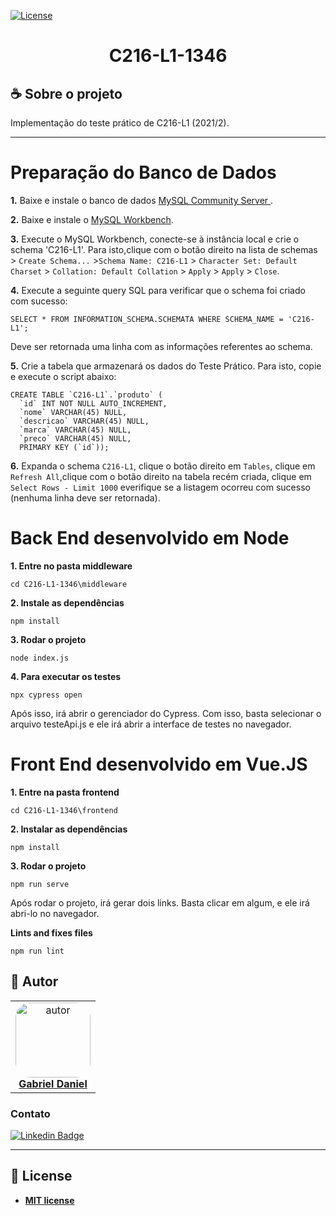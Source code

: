 [![License](https://img.shields.io/apm/l/vim-mode?color=blue)](http://badges.mit-license.org)

<h1 align="center">C216-L1-1346</h1>


## ☕ Sobre o projeto
Implementação do teste prático de C216-L1 (2021/2).

---

# Preparação do Banco de Dados

**1.** Baixe e instale o banco de dados <a href="https://dev.mysql.com/downloads/mysql/"> MySQL Community Server </a>.

**2.** Baixe e instale o <a href="https://dev.mysql.com/downloads/workbench/">MySQL Workbench</a>.

**3.** Execute o MySQL Workbench, conecte-se à instância local e crie o schema 'C216-L1'. Para isto,clique com o botão direito na lista de schemas > ```Create Schema...``` >```Schema Name: C216-L1``` > ```Character Set: Default Charset``` > ```Collation: Default Collation``` > ```Apply``` > ```Apply``` > ```Close```.

**4.** Execute a seguinte query SQL para verificar que o schema foi criado com sucesso:

```SELECT * FROM INFORMATION_SCHEMA.SCHEMATA WHERE SCHEMA_NAME = 'C216-L1';```

Deve ser retornada uma linha com as informações referentes ao schema.

**5.** Crie a tabela que armazenará os dados do Teste Prático. Para isto, copie e execute o script abaixo:

```
CREATE TABLE `C216-L1`.`produto` (
  `id` INT NOT NULL AUTO_INCREMENT,
  `nome` VARCHAR(45) NULL,
  `descricao` VARCHAR(45) NULL,
  `marca` VARCHAR(45) NULL,
  `preco` VARCHAR(45) NULL,
  PRIMARY KEY (`id`));
```

**6.** Expanda o schema ```C216-L1```, clique o botão direito em ```Tables```, clique em ```Refresh All```,clique com o botão direito na tabela recém criada, clique em ```Select Rows - Limit 1000``` everifique se a listagem ocorreu com sucesso (nenhuma linha deve ser retornada).

# Back End desenvolvido em Node

**1. Entre no pasta middleware**
```
cd C216-L1-1346\middleware
```

**2. Instale as dependências**
```
npm install
```

**3. Rodar o projeto**
```
node index.js
```

**4. Para executar os testes**
```
npx cypress open
```

Após isso, irá abrir o gerenciador do Cypress. Com isso, basta selecionar o arquivo testeApi.js e ele irá abrir a interface de testes no navegador.

# Front End desenvolvido em Vue.JS

**1. Entre na pasta frontend**
```
cd C216-L1-1346\frontend
```

**2. Instalar as dependências**
```
npm install
```

**3. Rodar o projeto**
```
npm run serve
```

Após rodar o projeto, irá gerar dois links. Basta clicar em algum, e ele irá abri-lo no navegador.

**Lints and fixes files**
```
npm run lint
```

## 👥 Autor

<table  style="text-align:center; border: none" >
  <tr>
    <td align="center"> 
      <a href="https://github.com/GabrielGSD" style="text-align:center;">
      <img style="border-radius: 20%;" src="https://github.com/GabrielGSD.png" width="120px;" alt="autor"/><br><strong> Gabriel Daniel </strong>
      </a>
    </td>
  </tr>
</table>

### Contato
[![Linkedin Badge](https://img.shields.io/badge/-Gabriel-blue?style=flat-square&logo=Linkedin&logoColor=white&link=https://www.linkedin.com/in/gabriel-souza-b1995b216/)](https://www.linkedin.com/in/gabriel-souza-b1995b216/)

---
## 📝 License
- **[MIT license](https://choosealicense.com/licenses/mit/)**

